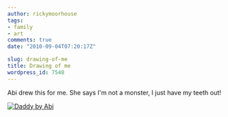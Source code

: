```yaml
---
author: rickymoorhouse
tags:
- family
- art
comments: true
date: "2010-09-04T07:20:17Z"

slug: drawing-of-me
title: Drawing of me
wordpress_id: 7548
---
```


Abi drew this for me. She says I'm not a monster, I just have my teeth out!

[![Daddy by Abi](http://samespirit.net/ricky/files/2010/09/l_2210_1936_CFDBC749-27A3-4171-B6F8-4AC1A0343705-500x438.jpg)](http://samespirit.net/ricky/2010/09/04/drawing-of-me-by-abi/l_2210_1936_cfdbc749-27a3-4171-b6f8-4ac1a0343705-jpeg/)
